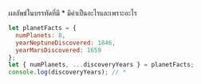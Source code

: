 ผลลัพธ์ในบรรทัดที่มี * มีค่าเป็นอะไรและเพราะอะไร

```js
let planetFacts = {
  numPlanets: 8,
  yearNeptuneDiscovered: 1846,
  yearMarsDiscovered: 1659
};
let { numPlanets, ...discoveryYears } = planetFacts;
console.log(discoveryYears); // *
```